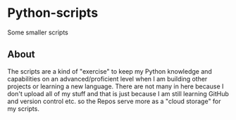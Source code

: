 # Python-scripts
Some smaller scripts

## About
The scripts are a kind of "exercise" to keep my Python knowledge and capabilities on an advanced/proficient 
level when I am building other projects or learning a new language.
There are not many in here because I don't upload all of my stuff and that is just because I am still learning
GitHub and version control etc. so the Repos serve more as a "cloud storage" for my scripts.
